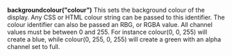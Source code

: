 <a name="backgroundcolour"></a>**backgroundcolour("colour")** This sets the background colour of the display. Any CSS or HTML colour string can be passed to this identifier. The colour identifier can also be passed an RBG, or RGBA value. All channel values must be between 0 and 255. For instance colour(0, 0, 255) will create a blue, while colour(0, 255, 0, 255) will create a green with an alpha channel set to full.  

<!--UPDATE WIDGET_IN_CSOUND
    SIdent sprintf "backgroundcolour(%d, %d, %d) ", rnd(255), rnd(2550, rnd(255)
    SIdentifier strcat SIdentifier, SIdent
-->